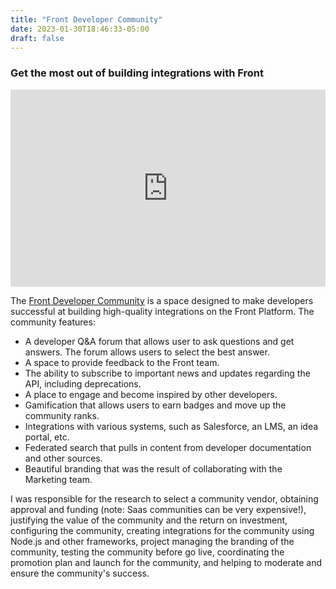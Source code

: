 ```yaml
---
title: "Front Developer Community"
date: 2023-01-30T18:46:33-05:00
draft: false
---
```


### Get the most out of building integrations with Front

<iframe width="100%" height="315" src="https://www.youtube.com/embed/GVBX_TcxUe0" title="YouTube video player" frameborder="0" allow="accelerometer; autoplay; clipboard-write; encrypted-media; gyroscope; picture-in-picture; web-share" allowfullscreen></iframe>


The [Front Developer Community](https://community.front.com) is a space designed to make developers successful at building high-quality integrations on the Front Platform. The community features:

* A developer Q&A forum that allows user to ask questions and get answers. The forum allows users to select the best answer.
* A space to provide feedback to the Front team.
* The ability to subscribe to important news and updates regarding the API, including deprecations.
* A place to engage and become inspired by other developers.
* Gamification that allows users to earn badges and move up the community ranks.
* Integrations with various systems, such as Salesforce, an LMS, an idea portal, etc.
* Federated search that pulls in content from developer documentation and other sources.
* Beautiful branding that was the result of collaborating with the Marketing team.

I was responsible for the research to select a community vendor, obtaining approval and funding (note: Saas communities can be very expensive!), justifying the value of the community and the return on investment, configuring the community, creating integrations for the community using Node.js and other frameworks, project managing the branding of the community, testing the community before go live, coordinating the promotion plan and launch for the community, and helping to moderate and ensure the community's success.